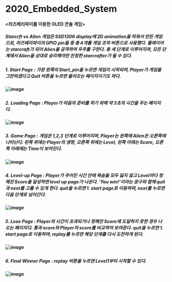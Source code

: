 # 2020_Embedded_System

#### <라즈베리파이를 이용한 OLED 콘솔 게임>

##### Starcrft vs Alien 게임은 SSD1306 display에 2D animation을 띄워서 만든 게임으로, 라즈베리파이의 GPIO pin들 중 총 4개를 게임 조작 버튼으로 사용했다. 플레이어는 starcraft가 되어 Alien을 공격하여 우주를 구한다. 총 세 단계로 이루어지며, 모든 단계에서 Alien을 상대로 승리해야만 진정한 starcrafter가 될 수 있다.



##### 1. Start Page : 가장 왼쪽의 Start_pin을 누르면 게임이 시작되며, Player가 게임을 그만하겠다고 Quit 버튼을 누르면 돌아오는 페이지이기도 하다.
##### ![image](https://user-images.githubusercontent.com/80879131/121852455-79294380-cd2a-11eb-8147-58d8586ac2d0.png)


##### 2. Loading Page : Player가 마음의 준비를 하기 위해 약 3초의 시간을 주는 페이지다.
##### ![image](https://user-images.githubusercontent.com/80879131/121852493-847c6f00-cd2a-11eb-84b2-cadbd6062479.png)


##### 3. Game Page : 게임은 1,2,3 단계로 이루어지며, Player는 왼쪽에 Alien은 오른쪽에 나타난다. 왼쪽 위에는 Player의 생명, 오른쪽 위에는 Level, 왼쪽 아래는 Score, 오른쪽 아래에는 Time이 보여진다.
##### ![image](https://user-images.githubusercontent.com/80879131/121852522-90683100-cd2a-11eb-8d34-6f74e0e5ed30.png)


##### 4. Level-up Page : Player가 주어진 시간 안에 목숨을 모두 잃지 않고 Level마다 정해진 Score을 달성하면 level up page가 나온다. 'You win!'이라는 문구와 함께 quit과 next를 고를 수 있게 한다. quit을 누르면 1. start page로 이동하며, next를 누르면 다음 단계로 넘어간다.
##### ![image](https://user-images.githubusercontent.com/80879131/121852545-9bbb5c80-cd2a-11eb-8de8-c070cd0ea5cb.png)


##### 5. Lose Page : Player의 시간이 초과되거나 정해진 Score에 도달하지 못한 경우 나오는 페이지다. 통과 score와 Player의 score를 비교하여 보여준다. quit을 누르면 1. start page로 이동하며, replay를 누르면 해당 단계를 다시 도전하게 된다.
##### ![image](https://user-images.githubusercontent.com/80879131/121852563-a2e26a80-cd2a-11eb-825c-fafe7871ec3b.png)


##### 6. Final Winner Page : replay 버튼을 누르면 Level1부터 시작할 수 있다.
##### ![image](https://user-images.githubusercontent.com/80879131/121852595-ad9cff80-cd2a-11eb-9512-b132ee4b7adf.png)
